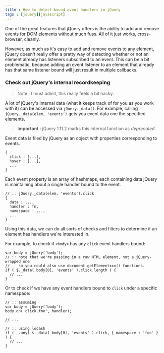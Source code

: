 ```yaml
---
title : How to detect bound event handlers in jQuery
tags : [jquery][javascript]
---
```


One of the great features that jQuery offers is the ability to add and remove events for DOM elements without much fuss.
All of it just works, cross-browser, cleanly.

However, as much as it's easy to add and remove events to any element, jQuery doesn't really offer a pretty way 
of detecting whether or not an element already has listeners subscribed to an event. 
This can be a bit problematic, because adding an event listener to an element that already has that same listener
bound will just result in multiple callbacks.

### Check out jQuery's internal recordkeeping

> Note : I must admit, this really feels a bit hacky. 

A lot of jQuery's internal data (what it keeps track of for you as you work with it) can be accessed via `jQuery._data()`.
For example, calling `jQuery._data(elem, 'events')` gets you event data one the specified elements.

> __Important__ : jQuery 1.11.2 marks this internal function as _deprecated_.

Event data is filed by jQuery as an object with properties corresponding to events.

```
{
  click : [...],
  hover : [...],
  ...
}
```

Each event property is an array of hashmaps, each containing data jQuery is maintaining
about a single handler bound to the event.

```
// :: jQuery._data(elem, 'events').click
{
  data : ...,
  handler : fn,
  namespace : ...,
  ...
}
```

Using this data, we can do all sorts of checks and filters to determine if an element has handlers we're interested in.

For example, to check if `<body>` has any `click` event handlers bound:

```
var body = jQuery('body');
// :: note that we're passing in a raw HTML element, not a jQuery-wrapped one
//    so you could also use document.getElementxxx() functions.
if ( $._data( body[0], 'events' ).click.length ) {
  // ...
}
```

Or to check if we have any event handlers bound to `click` under a specific namespace:

```
// :: assuming 
var body = jQuery('body');
body.on('click.foo', handler);

// ...

// :: using lodash
if ( _.any( $._data( body[0], 'events' ).click, { namespace : 'foo' } ) {
  // ...
}
```
